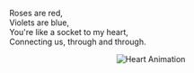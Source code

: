 Roses are red, <br>
Violets are blue, <br>
You're like a socket to my heart, <br>
Connecting us, through and through. <br>

<p align="center">
  <img src="https://media.giphy.com/media/l4pTjX9wF00Zy3xTM/giphy.gif" alt="Heart Animation">
</p>



